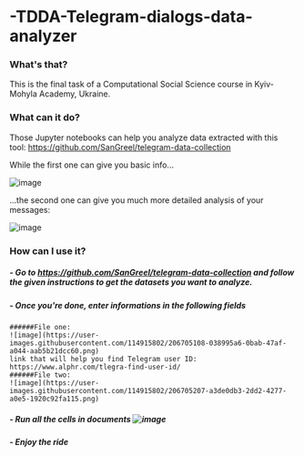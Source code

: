 # -TDDA-Telegram-dialogs-data-analyzer

### What's that?
This is the final task of a Computational Social Science course in Kyiv-Mohyla Academy, Ukraine.

### What can it do?
Those Jupyter notebooks can help you analyze data extracted with this tool: 
https://github.com/SanGreel/telegram-data-collection

While the first one can give you basic info...

![image](https://user-images.githubusercontent.com/114915802/206699625-97db1ffa-c78d-4f00-9bbe-008ee2d08ce2.png)

...the second one can give you much more detailed analysis of your messages:

![image](https://user-images.githubusercontent.com/114915802/206699939-99f901dc-4953-45c5-bec7-b0c73f72ead3.png)

### How can I use it? 
##### - Go to https://github.com/SanGreel/telegram-data-collection and follow the given instructions to get the datasets you want to analyze. 
##### - Once you're done, enter informations in the following fields
    ######File one:
    ![image](https://user-images.githubusercontent.com/114915802/206705108-038995a6-0bab-47af-a044-aab5b21dcc60.png)
    link that will help you find Telegram user ID: https://www.alphr.com/tlegra-find-user-id/
    ######File two:
    ![image](https://user-images.githubusercontent.com/114915802/206705207-a3de0db3-2dd2-4277-a0e5-1920c92fa115.png)
##### - Run all the cells in documents ![image](https://user-images.githubusercontent.com/114915802/206707778-67000052-a050-45ef-8eab-d6a50b53255f.png)
##### - Enjoy the ride
    
